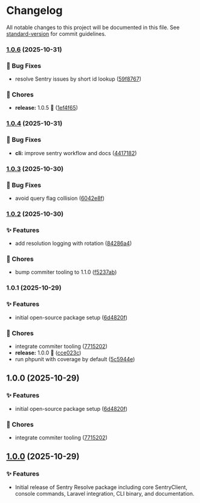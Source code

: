 # Changelog

All notable changes to this project will be documented in this file. See [standard-version](https://github.com/conventional-changelog/standard-version) for commit guidelines.

### [1.0.6](https://github.com/programinglive/sentry-resolve/compare/v1.0.5...v1.0.6) (2025-10-31)


### 🐛 Bug Fixes

* resolve Sentry issues by short id lookup ([59f8767](https://github.com/programinglive/sentry-resolve/commit/59f876788a84b8fa9f36a9e90eba79b324b4d623))


### 🧹 Chores

* **release:** 1.0.5 🚀 ([1ef4f65](https://github.com/programinglive/sentry-resolve/commit/1ef4f65a0d0dcc91de9f37d8f096a54a8e304f88))

### [1.0.4](https://github.com/programinglive/sentry-resolve/compare/v1.0.3...v1.0.4) (2025-10-31)


### 🐛 Bug Fixes

* **cli:** improve sentry workflow and docs ([4417182](https://github.com/programinglive/sentry-resolve/commit/44171821434229cd755df753ffd67e26c14de448))

### [1.0.3](https://github.com/programinglive/sentry-resolve/compare/v1.0.2...v1.0.3) (2025-10-30)


### 🐛 Bug Fixes

* avoid query flag collision ([6042e8f](https://github.com/programinglive/sentry-resolve/commit/6042e8fcbc9376b7dba9588f80b45dfa0092b397))

### [1.0.2](https://github.com/programinglive/sentry-resolve/compare/v1.0.1...v1.0.2) (2025-10-30)


### ✨ Features

* add resolution logging with rotation ([84286a4](https://github.com/programinglive/sentry-resolve/commit/84286a4c220b25e28034f7ce23741b07ffcf5e21))


### 🧹 Chores

* bump commiter tooling to 1.1.0 ([f5237ab](https://github.com/programinglive/sentry-resolve/commit/f5237abb2f95ebf997ba746d85290727916a30f6))

### 1.0.1 (2025-10-29)


### ✨ Features

* initial open-source package setup ([6d4820f](https://github.com/programinglive/sentry-resolve/commit/6d4820fea7a66bd1080c3c336f45b1b432bcef1e))


### 🧹 Chores

* integrate commiter tooling ([7715202](https://github.com/programinglive/sentry-resolve/commit/7715202920346aadf4cc95a6b49123dae58f987a))
* **release:** 1.0.0 🚀 ([cce023c](https://github.com/programinglive/sentry-resolve/commit/cce023ca1f045915be8542e4f02ec51b663c80ec))
* run phpunit with coverage by default ([5c5944e](https://github.com/programinglive/sentry-resolve/commit/5c5944e8bd959d09ec924c28a6492c9faaec553f))

## 1.0.0 (2025-10-29)


### ✨ Features

* initial open-source package setup ([6d4820f](https://github.com/programinglive/sentry-resolve/commit/6d4820fea7a66bd1080c3c336f45b1b432bcef1e))


### 🧹 Chores

* integrate commiter tooling ([7715202](https://github.com/programinglive/sentry-resolve/commit/7715202920346aadf4cc95a6b49123dae58f987a))

## [1.0.0](https://github.com/programinglive/sentry-resolve/compare/v0.0.0...v1.0.0) (2025-10-29)

### ✨ Features
- Initial release of Sentry Resolve package including core SentryClient, console commands, Laravel integration, CLI binary, and documentation.
